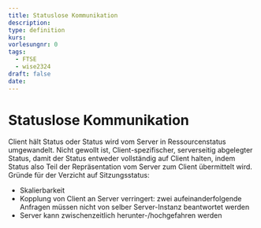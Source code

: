 ```yaml
---
title: Statuslose Kommunikation
description: 
type: definition
kurs: 
vorlesungnr: 0
tags:
  - FTSE
  - wise2324
draft: false
date:
---
```


# Statuslose Kommunikation

Client hält Status oder Status wird vom Server in Ressourcenstatus umgewandelt. Nicht gewollt ist, Client-spezifischer, serverseitig abgelegter Status, damit der Status entweder vollständig auf Client halten, indem Status also Teil der Repräsentation vom Server zum Client übermittelt wird.  
Gründe für der Verzicht auf Sitzungsstatus:

- Skalierbarkeit
- Kopplung von Client an Server verringert: zwei aufeinanderfolgende Anfragen müssen nicht von selber Server-Instanz beantwortet werden
- Server kann zwischenzeitlich herunter-/hochgefahren werden